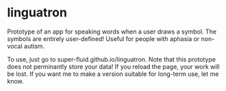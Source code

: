 # linguatron
Prototype of an app for speaking words when a user draws a symbol. The symbols are entirely user-defined! Useful for people with aphasia or non-vocal autism.

To use, just go to super-fluid.github.io/linguatron. Note that this prototype does not perminantly store your data! If you reload the page, your work will be lost. If you want me to make a version suitable for long-term use, let me know.
